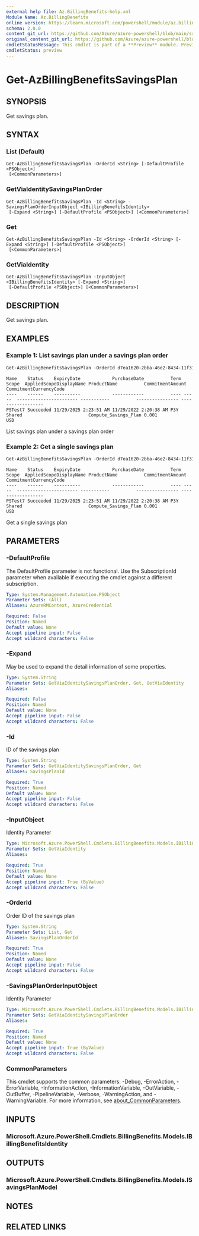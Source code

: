 ```yaml
---
external help file: Az.BillingBenefits-help.xml
Module Name: Az.BillingBenefits
online version: https://learn.microsoft.com/powershell/module/az.billingbenefits/get-azbillingbenefitssavingsplan
schema: 2.0.0
content_git_url: https://github.com/Azure/azure-powershell/blob/main/src/BillingBenefits/BillingBenefits/help/Get-AzBillingBenefitsSavingsPlan.md
original_content_git_url: https://github.com/Azure/azure-powershell/blob/main/src/BillingBenefits/BillingBenefits/help/Get-AzBillingBenefitsSavingsPlan.md
cmdletStatusMessage: This cmdlet is part of a **Preview** module. Preview versions aren't recommended for use in production environments. For more information, see https://aka.ms/azps-refstatus.
cmdletStatus: preview
---
```

# Get-AzBillingBenefitsSavingsPlan

## SYNOPSIS
Get savings plan.

## SYNTAX

### List (Default)
```
Get-AzBillingBenefitsSavingsPlan -OrderId <String> [-DefaultProfile <PSObject>]
 [<CommonParameters>]
```

### GetViaIdentitySavingsPlanOrder
```
Get-AzBillingBenefitsSavingsPlan -Id <String> -SavingsPlanOrderInputObject <IBillingBenefitsIdentity>
 [-Expand <String>] [-DefaultProfile <PSObject>] [<CommonParameters>]
```

### Get
```
Get-AzBillingBenefitsSavingsPlan -Id <String> -OrderId <String> [-Expand <String>] [-DefaultProfile <PSObject>]
 [<CommonParameters>]
```

### GetViaIdentity
```
Get-AzBillingBenefitsSavingsPlan -InputObject <IBillingBenefitsIdentity> [-Expand <String>]
 [-DefaultProfile <PSObject>] [<CommonParameters>]
```

## DESCRIPTION
Get savings plan.

## EXAMPLES

### Example 1: List savings plan under a savings plan order
```powershell
Get-AzBillingBenefitsSavingsPlan -OrderId d7ea1620-2bba-46e2-8434-11f31bfb984d
```

```output
Name    Status    ExpiryDate            PurchaseDate          Term Scope  AppliedScopeDisplayName ProductName          CommitmentAmount CommitmentCurrencyCode
----    ------    ----------            ------------          ---- -----  ----------------------- -----------          ---------------- ------------------
PSTest7 Succeeded 11/29/2025 2:23:51 AM 11/29/2022 2:20:38 AM P3Y  Shared                         Compute_Savings_Plan 0.001            USD
```

List savings plan under a savings plan order

### Example 2: Get a single savings plan
```powershell
Get-AzBillingBenefitsSavingsPlan -OrderId d7ea1620-2bba-46e2-8434-11f31bfb984d -Id 9fde2a72-776b-49fc-869c-dca8859d7d62
```

```output
Name    Status    ExpiryDate            PurchaseDate          Term Scope  AppliedScopeDisplayName ProductName          CommitmentAmount CommitmentCurrencyCode
----    ------    ----------            ------------          ---- -----  ----------------------- -----------          ---------------- ------------------
PSTest7 Succeeded 11/29/2025 2:23:51 AM 11/29/2022 2:20:38 AM P3Y  Shared                         Compute_Savings_Plan 0.001            USD
```

Get a single savings plan

## PARAMETERS

### -DefaultProfile
The DefaultProfile parameter is not functional.
Use the SubscriptionId parameter when available if executing the cmdlet against a different subscription.

```yaml
Type: System.Management.Automation.PSObject
Parameter Sets: (All)
Aliases: AzureRMContext, AzureCredential

Required: False
Position: Named
Default value: None
Accept pipeline input: False
Accept wildcard characters: False
```

### -Expand
May be used to expand the detail information of some properties.

```yaml
Type: System.String
Parameter Sets: GetViaIdentitySavingsPlanOrder, Get, GetViaIdentity
Aliases:

Required: False
Position: Named
Default value: None
Accept pipeline input: False
Accept wildcard characters: False
```

### -Id
ID of the savings plan

```yaml
Type: System.String
Parameter Sets: GetViaIdentitySavingsPlanOrder, Get
Aliases: SavingsPlanId

Required: True
Position: Named
Default value: None
Accept pipeline input: False
Accept wildcard characters: False
```

### -InputObject
Identity Parameter

```yaml
Type: Microsoft.Azure.PowerShell.Cmdlets.BillingBenefits.Models.IBillingBenefitsIdentity
Parameter Sets: GetViaIdentity
Aliases:

Required: True
Position: Named
Default value: None
Accept pipeline input: True (ByValue)
Accept wildcard characters: False
```

### -OrderId
Order ID of the savings plan

```yaml
Type: System.String
Parameter Sets: List, Get
Aliases: SavingsPlanOrderId

Required: True
Position: Named
Default value: None
Accept pipeline input: False
Accept wildcard characters: False
```

### -SavingsPlanOrderInputObject
Identity Parameter

```yaml
Type: Microsoft.Azure.PowerShell.Cmdlets.BillingBenefits.Models.IBillingBenefitsIdentity
Parameter Sets: GetViaIdentitySavingsPlanOrder
Aliases:

Required: True
Position: Named
Default value: None
Accept pipeline input: True (ByValue)
Accept wildcard characters: False
```

### CommonParameters
This cmdlet supports the common parameters: -Debug, -ErrorAction, -ErrorVariable, -InformationAction, -InformationVariable, -OutVariable, -OutBuffer, -PipelineVariable, -Verbose, -WarningAction, and -WarningVariable. For more information, see [about_CommonParameters](http://go.microsoft.com/fwlink/?LinkID=113216).

## INPUTS

### Microsoft.Azure.PowerShell.Cmdlets.BillingBenefits.Models.IBillingBenefitsIdentity

## OUTPUTS

### Microsoft.Azure.PowerShell.Cmdlets.BillingBenefits.Models.ISavingsPlanModel

## NOTES

## RELATED LINKS

